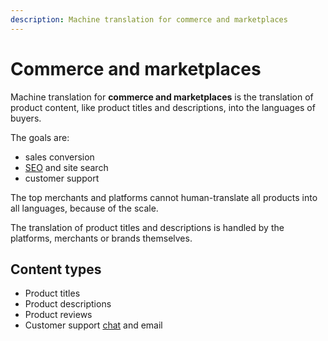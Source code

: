 ```yaml
---
description: Machine translation for commerce and marketplaces
---
```


# Commerce and marketplaces

Machine translation for **commerce and marketplaces** is the translation of product content, like product titles and descriptions, into the languages of buyers.

The goals are:

* sales conversion
* [SEO](/applications/seo.md) and site search
* customer support

The top merchants and platforms cannot human-translate all products into all languages, because of the scale.

The translation of product titles and descriptions is handled by the platforms, merchants or brands themselves.

## Content types

* Product titles
* Product descriptions
* Product reviews
* Customer support [chat](/applications/live-chat/README.md) and email
